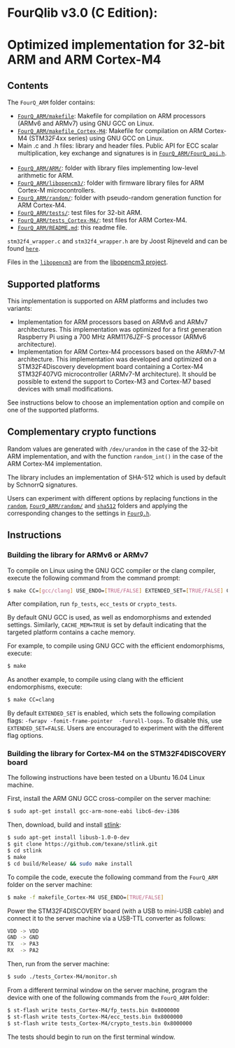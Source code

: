 # FourQlib v3.0 (C Edition): 
# Optimized implementation for 32-bit ARM and ARM Cortex-M4

## Contents

The `FourQ_ARM` folder contains:

* [`FourQ_ARM/makefile`](FourQ_ARM/makefile): Makefile for compilation on ARM processors (ARMv6 and ARMv7) using GNU GCC on Linux.
* [`FourQ_ARM/makefile_Cortex-M4`](FourQ_ARM/makefile_Cortex-M4): Makefile for compilation on ARM Cortex-M4 (STM32F4xx series) using GNU GCC on Linux.
* Main .c and .h files: library and header files. Public API for ECC scalar multiplication, key exchange and signatures is in [`FourQ_ARM/FourQ_api.h`](FourQ_ARM/FourQ_api.h).        
* [`FourQ_ARM/ARM/`](FourQ_ARM/generic/): folder with library files implementing low-level arithmetic for ARM.
* [`FourQ_ARM/libopencm3/`](FourQ_ARM/libopencm3/): folder with firmware library files for ARM Cortex-M microcontrollers.
* [`FourQ_ARM/random/`](FourQ_ARM/random/): folder with pseudo-random generation function for ARM Cortex-M4.
* [`FourQ_ARM/tests/`](FourQ_ARM/tests/): test files for 32-bit ARM.
* [`FourQ_ARM/tests_Cortex-M4/`](FourQ_ARM/tests_Cortex-M4/): test files for ARM Cortex-M4.
* [`FourQ_ARM/README.md`](FourQ_ARM/README.md): this readme file.

`stm32f4_wrapper.c` and `stm32f4_wrapper.h` are by Joost Rijneveld and can be found [`here`](https://github.com/joostrijneveld/STM32-getting-started).

Files in the [`libopencm3`](FourQ_ARM/libopencm3/) are from the [libopencm3 project](https://github.com/libopencm3/libopencm3).

## Supported platforms

This implementation is supported on ARM platforms and includes two variants: 

*  Implementation for ARM processors based on ARMv6 and ARMv7 architectures. This implementation was optimized
     for a first generation Raspberry Pi using a 700 MHz ARM1176JZF-S processor (ARMv6 architecture).
* Implementation for ARM Cortex-M4 processors based on the ARMv7-M architecture. This implementation was 
     developed and optimized on a STM32F4Discovery development board containing a Cortex-M4 STM32F407VG microcontroller (ARMv7-M architecture). It should be possible to extend the support to Cortex-M3 and Cortex-M7 based devices with small modifications.   

See instructions below to choose an implementation option and compile on one of the supported platforms.

## Complementary crypto functions

Random values are generated with `/dev/urandom` in the case of the 32-bit ARM implementation, and with the function
`random_int()` in the case of the ARM Cortex-M4 implementation.
  
The library includes an implementation of SHA-512 which is used by default by SchnorrQ signatures.

Users can experiment with different options by replacing functions in the [`random`](random/), [`FourQ_ARM/random/`](FourQ_ARM/random/) and [`sha512`](sha512/) folders and applying the corresponding changes to the settings in [`FourQ.h`](FourQ_ARM/FourQ.h). 

## Instructions

### Building the library for ARMv6 or ARMv7

To compile on Linux using the GNU GCC compiler or the clang compiler, execute the following command from the 
command prompt:
 
```sh 
$ make CC=[gcc/clang] USE_ENDO=[TRUE/FALSE] EXTENDED_SET=[TRUE/FALSE] CACHE_MEM=[TRUE/FALSE]
```

After compilation, run `fp_tests`, `ecc_tests` or `crypto_tests`.

By default GNU GCC is used, as well as endomorphisms and extended settings. Similarly, `CACHE_MEM=TRUE` is set
by default indicating that the targeted platform contains a cache memory.

For example, to compile using GNU GCC with the efficient endomorphisms, execute:

```sh 
$ make
```

As another example, to compile using clang with the efficient endomorphisms, execute:

```sh 
$ make CC=clang
```

By default `EXTENDED_SET` is enabled, which sets the following compilation flags: `-fwrapv -fomit-frame-pointer 
-funroll-loops`. To disable this, use `EXTENDED_SET=FALSE`.
Users are encouraged to experiment with the different flag options.

### Building the library for Cortex-M4 on the STM32F4DISCOVERY board

The following instructions have been tested on a Ubuntu 16.04 Linux machine.

First, install the ARM GNU GCC cross-compiler on the server machine:

```sh 
$ sudo apt-get install gcc-arm-none-eabi libc6-dev-i386
```

Then, download, build and install [stlink](https://github.com/texane/stlink):

```sh 
$ sudo apt-get install libusb-1.0-0-dev
$ git clone https://github.com/texane/stlink.git
$ cd stlink
$ make
$ cd build/Release/ && sudo make install
```

To compile the code, execute the following command from the `FourQ_ARM` folder on the server machine:

```sh 
$ make -f makefile_Cortex-M4 USE_ENDO=[TRUE/FALSE]
```

Power the STM32F4DISCOVERY board (with a USB to mini-USB cable) and connect it to the server machine via a 
USB-TTL converter as follows:

```sh 
VDD -> VDD
GND -> GND 
TX  -> PA3 
RX  -> PA2 
```

Then, run from the server machine:

```sh 
$ sudo ./tests_Cortex-M4/monitor.sh
```

From a different terminal window on the server machine, program the device with one of the following commands
from the `FourQ_ARM` folder:

```sh 
$ st-flash write tests_Cortex-M4/fp_tests.bin 0x8000000
$ st-flash write tests_Cortex-M4/ecc_tests.bin 0x8000000
$ st-flash write tests_Cortex-M4/crypto_tests.bin 0x8000000
```

The tests should begin to run on the first terminal window.
